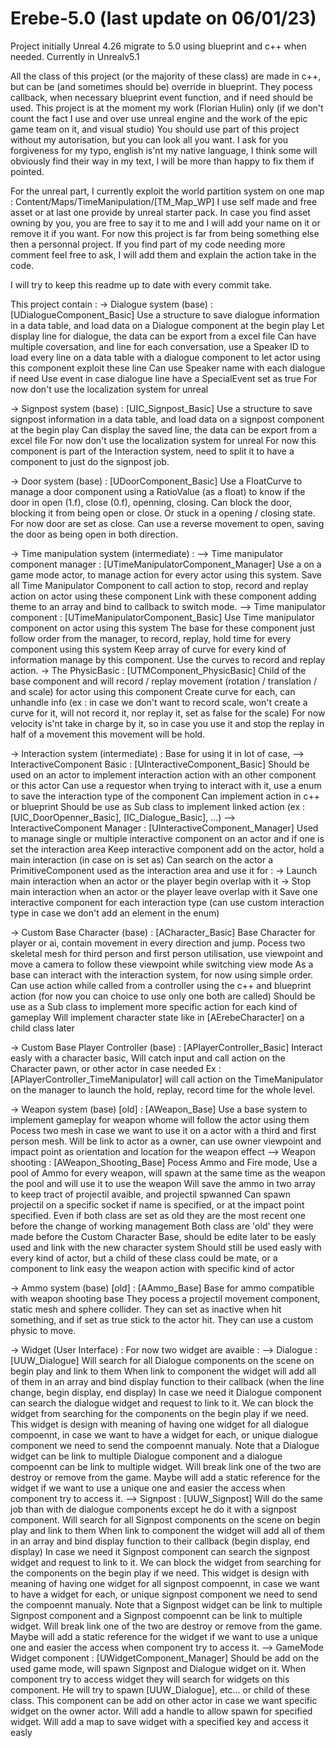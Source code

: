 # Erebe-5.0 (last update on 06/01/23)
Project initially Unreal 4.26 migrate to 5.0 using blueprint and c++ when needed.
Currently in Unrealv5.1

All the class of this project (or the majority of these class) are made in c++, but can be (and sometimes should be) override in blueprint.
They pocess callback, when necessary blueprint event function, and if need should be used.
This project is at the moment my work (Florian Hulin) only (if we don't count the fact I use and over use unreal engine and the work of the epic game team on it, and visual studio) 
You should use part of this project without my autorisation, but you can look all you want. 
I ask for you forgiveness for my typo, english is'nt my native language, I think some will obviously find their way in my text, I will be more than happy to fix them if pointed.

For the unreal part, I currently exploit the world partition system on one map : Content/Maps/TimeManipulation/[TM_Map_WP]
I use self made and free asset or at last one provide by unreal starter pack. In case you find asset owning by you, you are free to say it to me and I will add your name on it or remove it if you want.
For now this project is far from being something else then a personnal project.
If you find part of my code needing more comment feel free to ask, I will add them and explain the action take in the code.

I will try to keep this readme up to date with every commit take.

This project contain :
-> Dialogue system (base) :                 [UDialogueComponent_Basic]
    Use a structure to save dialogue information in a data table, and load data on a Dialogue component at the begin play
    Let display line for dialogue, the data can be export from a excel file
    Can have multiple coversation, and line for each conversation, use a Speaker ID to load every line on a data table with a dialogue component to let
      actor using this component exploit these line
    Can use Speaker name with each dialogue if need
    Use event in case dialogue line have a SpecialEvent set as true 
    For now don't use the localization system for unreal
    
-> Signpost system (base) :                                         [UIC_Signpost_Basic]
    Use a structure to save signpost information in a data table, and load data on a signpost component at the begin play
    Can display the saved line, the data can be export from a excel file
    For now don't use the localization system for unreal
    For now this component is part of the Interaction system, need to split it to have a component to just do the signpost job.
    
-> Door system (base) :                                             [UDoorComponent_Basic]
    Use a FloatCurve to manage a door component using a RatioValue (as a float) to know if the door in open (1.f), close (0.f), openning, closing.
    Can block the door, blocking it from being open or close. Or stuck in a opening / closing state.
    For now door are set as close.
    Can use a reverse movement to open, saving the door as being open in both direction. 
    
-> Time manipulation system (intermediate) :
    --> Time manipulator component manager :                        [UTimeManipulatorComponent_Manager]
        Use a on a game mode actor, to manage action for every actor using this system.
        Save all Time Manipulator Component to call action to stop, record and replay action on actor using these component
        Link with these component adding theme to an array and bind to callback to switch mode.
    --> Time manipulator component :                                [UTimeManipulatorComponent_Basic]
        Use Time manipulator component on actor using this system
        The base for these component just follow order from the manager, to record, replay, hold time for every component using this system
        Keep array of curve for every kind of information manage by this component.
        Use the curves to record and replay action.
        ->  The PhysicBasic :                                       [UTMComponent_PhysicBasic]
            Child of the base component and will record / replay movement (rotation / translation / and scale) for actor using this component 
            Create curve for each, can unhandle info (ex : in case we don't want to record scale, won't create a curve for it, will not record it, nor replay it, set as false for the scale)
            For now velocity is'nt take in charge by it, so in case you use it and stop the replay in half of a movement this movement will be hold.

-> Interaction system (intermediate) :
    Base for using it in lot of case, 
    --> InteractiveComponent Basic :                                [UInteractiveComponent_Basic]
        Should be used on an actor to implement interaction action with an other component or this actor 
        Can use a requestor when trying to interact with it, use a enum to save the interaction type of the component
        Can implement action in c++ or blueprint 
        Should be use as Sub class to implement linked action (ex : [UIC_DoorOpenner_Basic], [IC_Dialogue_Basic], ...)
    --> InteractiveComponent Manager :                              [UInteractiveComponent_Manager] 
        Used to manage single or multiple interactive component on an actor and if one is set the interaction area
        Keep interactive component add on the actor, hold a main interaction (in case on is set as) 
        Can search on the actor a PrimitiveComponent used as the interaction area and use it for :
        -> Launch main interaction when an actor or the player begin overlap with it
        -> Stop main interaction when an actor or the player leave overlap with it
        Save one interactive component for each interaction type (can use custom interaction type in case we don't add an element in the enum)
        
->  Custom Base Character (base) :                                  [ACharacter_Basic]
    Base Character for player or ai, contain movement in every direction and jump.
    Pocess two skeletal mesh for third person and first person utilisation, use viewpoint and move a camera to follow these viewpoint while switching view mode
    As a base can interact with the interaction system, for now using simple order.
    Can use action while called from a controller using the c++ and blueprint action (for now you can choice to use only one both are called)
    Should be use as a Sub class to implement more specific action for each kind of gameplay
    Will implement character state like in [AErebeCharacter] on a child class later
    
->  Custom Base Player Controller (base) :                          [APlayerController_Basic]
    Interact easly with a character basic,
    Will catch input and call action on the Character pawn, or other actor in case needed
    Ex : [APlayerController_TimeManipulator] will call action on the TimeManipulator on the manager to launch the hold, replay, record time for the whole level.
    
->  Weapon system (base) [old] :                                    [AWeapon_Base]
    Use a base system to implement gameplay for weapon whome will follow the actor using them
    Pocess two mesh in case we want to use it on a actor with a third and first person mesh.
    Will be link to actor as a owner, can use owner viewpoint and impact point as orientation and location for the weapon effect
    --> Weapon shooting :                                           [AWeapon_Shooting_Base]
        Pocess Ammo and Fire mode,
        Use a pool of Ammo for every weapon, will spawn at the same time as the weapon the pool and will use it to use the weapon
        Will save the ammo in two array to keep tract of projectil avaible, and projectil spwanned
        Can spawn projectil on a specific socket if name is specified, or at the impact point specified.
     Even if both class are set as old they are the most recent one before the change of working management 
     Both class are 'old' they were made before the Custom Character Base, should be edite later to be easly used and link with the new character system
     Should still be used easly with every kind of actor, but a child of these class could be mate, or a component to link easy the weapon action with specific  kind of actor

->  Ammo system (base) [old] :                                      [AAmmo_Base]
    Base for ammo compatible with weapon shooting base
    They pocess a projectil movement component, static mesh and sphere collider.
    They can set as inactive when hit something, and if set as true stick to the actor hit.
    They can use a custom physic to move.
    
->  Widget (User Interface) : 
    For now two widget are avaible :
    --> Dialogue :                                                  [UUW_Dialogue]
        Will search for all Dialogue components on the scene on begin play and link to them
        When link to component the widget will add all of them in an array and bind display function to their callback (when the line change, begin display, end display)
        In case we need it Dialogue component can search the dialogue widget and request to link to it.
        We can block the widget from searching for the components on the begin play if we need.
        This widget is design with meaning of having one widget for all dialogue compoennt, in case we want to have a widget for each, or unique dialogue component we need to send the compoennt manualy.
        Note that a Dialogue widget can be link to multiple Dialogue component and a dialogue compoennt can be link to multiple widget.
        Will break link one of the two are destroy or remove from the game. 
        Maybe will add a static reference for the widget if we want to use a unique one and easier the access when component try to access it.
    --> Signpost :                                                  [UUW_Signpost]
        Will do the same job than with de dialogue components except he do it with a signpost component.
        Will search for all Signpost components on the scene on begin play and link to them
        When link to component the widget will add all of them in an array and bind display function to their callback (begin display, end display)
        In case we need it Signpost component can search the signpost widget and request to link to it.
        We can block the widget from searching for the components on the begin play if we need.
        This widget is design with meaning of having one widget for all signpost compoennt, in case we want to have a widget for each, or unique signpost component we need to send the compoennt manualy.
        Note that a Signpost widget can be link to multiple Signpost component and a Signpost compoennt can be link to multiple widget.
        Will break link one of the two are destroy or remove from the game. 
        Maybe will add a static reference for the widget if we want to use a unique one and easier the access when component try to access it.
    --> GameMode Widget component :                                 [UWidgetComponent_Manager]
        Should be add on the used game mode, will spawn Signpost and Dialogue widget on it.
        When component try to access widget they will search for widgets on this component. 
        He will try to spawn [UUW_Dialogue], etc... or child of these class.
        This component can be add on other actor in case we want specific widget on the owner actor.
        Will add a handle to allow spawn for specified widget.
        Will add a map to save widget with a specified key and access it easly
        



